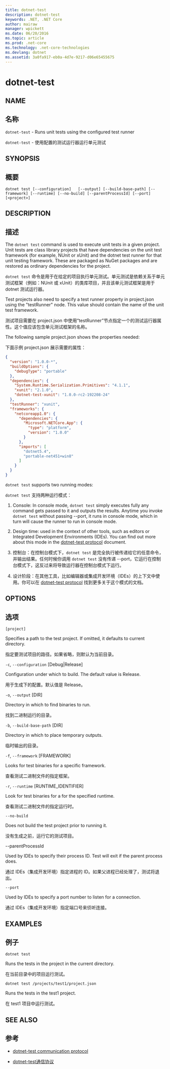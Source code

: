 ```yaml
---
title: dotnet-test
description: dotnet-test
keywords: .NET, .NET Core
author: mairaw
manager: wpickett
ms.date: 06/20/2016
ms.topic: article
ms.prod: .net-core
ms.technology: .net-core-technologies
ms.devlang: dotnet
ms.assetid: 3a0fa917-eb0a-4d7e-9217-d06e65455675
---
```


dotnet-test
================

## NAME
## 名称

`dotnet-test` - Runs unit tests using the configured test runner

`dotnet-test` - 使用配置的测试运行器运行单元测试

## SYNOPSIS
## 概要

`dotnet test [--configuration]  
    [--output] [--build-base-path] [--framework] [--runtime]
    [--no-build]
    [--parentProcessId] [--port]  
    [<project>]`  

## DESCRIPTION
## 描述

The `dotnet test` command is used to execute unit tests in a given project. Unit tests are class library 
projects that have dependencies on the unit test framework (for example, NUnit or xUnit) and the 
dotnet test runner for that unit testing framework. 
These are packaged as NuGet packages and are restored as ordinary dependencies for the project.

`dotnet test` 命令是用于在给定的项目执行单元测试。单元测试是依赖关系于单元测试框架（例如：NUnit 或 xUnit）的类库项目，并且该单元测试框架是用于 dotnet 测试运行器。

Test projects also need to specify a test runner property in project.json using the "testRunner" node. 
This value should contain the name of the unit test framework.

测试项目需要在 project.json 中使用“testRunner”节点指定一个的测试运行器属性。这个值应该包含单元测试框架的名称。

The following sample project.json shows the properties needed:

下面示例 project.json 展示需要的属性：

```json
{
  "version": "1.0.0-*",
  "buildOptions": {
    "debugType": "portable"
  },
  "dependencies": {
    "System.Runtime.Serialization.Primitives": "4.1.1",
    "xunit": "2.1.0",
    "dotnet-test-xunit": "1.0.0-rc2-192208-24"
  },
  "testRunner": "xunit",
  "frameworks": {
    "netcoreapp1.0": {
      "dependencies": {
        "Microsoft.NETCore.App": {
          "type": "platform",
          "version": "1.0.0"
        }
      },
      "imports": [
        "dotnet5.4",
        "portable-net451+win8"
      ]
    }
  }
}
```
`dotnet test` supports two running modes:

`dotnet test` 支持两种运行模式：

1. Console: In console mode, `dotnet test` simply executes fully any command gets passed to it and outputs the results. Anytime you invoke `dotnet test` without passing --port, it runs in console mode, which in turn will cause the runner to run in console mode.
2. Design time: used in the context of other tools, such as editors or Integrated Development Environments (IDEs). You can find out more about this mode in the [dotnet-test protocol](test-protocol.md) document. 

1. 控制台：在控制台模式下，`dotnet test` 是完全执行被传递给它的任意命令，并输出结果。任何时候你调用 `dotnet test` 没有传递 --port，它运行在控制台模式下，这反过来将导致运行器在控制台模式下运行。
2. 设计阶段：在其他工具，比如编辑器或集成开发环境（IDEs）的上下文中使用。你可以在 [dotnet-test protocol](test-protocol.md) 找到更多关于这个模式的文档。

## OPTIONS
## 选项

`[project]`
    
Specifies a path to the test project. If omitted, it defaults to current directory. 

指定要测试项目的路径。如果省略，则默认为当前目录。

`-c`, `--configuration` [Debug|Release]

Configuration under which to build. The default value is Release. 

用于生成下的配置。默认值是 Release。

`-o`, `--output` [DIR]

Directory in which to find binaries to run.

找到二进制运行的目录。

`-b`, `--build-base-path` [DIR]

Directory in which to place temporary outputs.

临时输出的目录。

`-f`, `--framework` [FRAMEWORK]

Looks for test binaries for a specific framework.

查看测试二进制文件的指定框架。

`-r`, `--runtime` [RUNTIME_IDENTIFIER]

Look for test binaries for a for the specified runtime.

查看测试二进制文件的指定运行时。

`--no-build` 

Does not build the test project prior to running it. 

没有生成之前，运行它的测试项目。

--parentProcessId

Used by IDEs to specify their process ID. Test will exit if the parent process does.

通过 IDEs（集成开发环境）指定进程的 ID。如果父进程已经处理了，测试将退出。

`--port`

Used by IDEs to specify a port number to listen for a connection.

通过 IDEs（集成开发环境）指定端口号来侦听连接。

## EXAMPLES
## 例子

`dotnet test`

Runs the tests in the project in the current directory. 

在当前目录中的项目运行测试。

`dotnet test /projects/test1/project.json`

Runs the tests in the test1 project. 

在 test1 项目中运行测试。

## SEE ALSO
## 参考

* [dotnet-test communication protocol](test-protocol.md)

* [dotnet-test通信协议](test-protocol.md)

